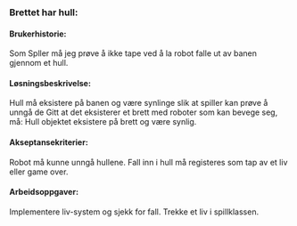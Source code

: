 ### Brettet har hull:
#### Brukerhistorie:
Som Spller må jeg prøve å ikke tape ved å la robot falle ut av banen gjennom et hull.

#### Løsningsbeskrivelse:
Hull må eksistere på banen og være synlinge slik at spiller kan prøve å unngå de
Gitt at det eksisterer et brett med roboter som kan bevege seg, må:
Hull objektet eksistere på brett og være synlig.

#### Akseptansekriterier:
Robot må kunne unngå hullene.
Fall inn i hull må registeres som tap av et liv eller game over.

#### Arbeidsoppgaver:
Implementere liv-system og sjekk for fall. Trekke et liv i spillklassen.